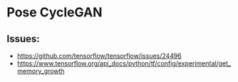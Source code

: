 # Pose CycleGAN

## Issues:

* https://github.com/tensorflow/tensorflow/issues/24496
* https://www.tensorflow.org/api_docs/python/tf/config/experimental/get_memory_growth